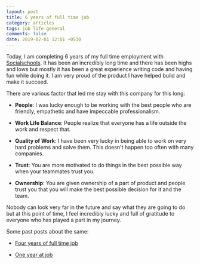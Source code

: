 ```yaml
---
layout: post
title: 6 years of full time job
category: articles
tags: job life general
comments: false
date: 2019-02-01 12:01 +0530
---
```


Today, I am completing 6 years of my full time employment with [Socialschools](https://socialschools.nl). It has been an incredibly long time and there has been highs and lows but mostly it has been a great experience writing code and having fun while doing it. I am very proud of the product I have helped build and make it succeed.

There are various factor that led me stay with this company for this long:

- __People__: I was lucky enough to be working with the best people who are friendly, empathetic and have impeccable professionalism.

- __Work Life Balance__: People realize that everyone has a life outside the work and respect that.

- __Quality of Work__: I have been very lucky in being able to work on very hard problems and solve them. This doesn't happen too often with many companies.

- __Trust__: You are more motivated to do things in the best possible way when your teammates trust you.

- __Ownership__: You are given ownership of a part of product and people trust you that you will make the best possible decision for it and the team.

Nobody can look very far in the future and say what they are going to do but at this point of time, I feel incredibly lucky and full of gratitude to everyone who has played a part in my journey.

Some past posts about the same:

- [Four years of full time job](https://vinitkumar.me/articles/2017/03/01/Four-years-of-full-time-job.html)

- [One year at job](https://vinitkumar.me/articles/2014/02/08/One-year-on-job.html)
